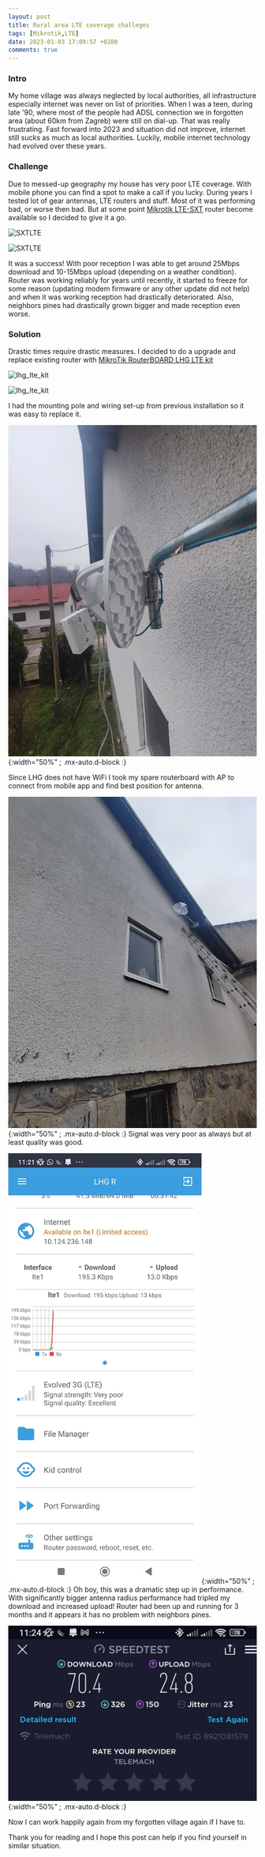 ```yaml
---
layout: post
title: Rural area LTE coverage challeges 
tags: [Mikrotik,LTE]
date: 2023-01-03 17:09:57 +0200
comments: true
---
```

### Intro
My home village was always neglected by local authorities, all infrastructure especially internet was never on list of priorities. When I was a teen, during late '90, where most of the people had ADSL connection we in forgotten area (about 60km from Zagreb) were still on dial-up. That was really frustrating. Fast forward into 2023 and situation did not improve, internet still sucks as much as local authorities. Luckily, mobile internet technology had evolved over these years. 

### Challenge
Due to messed-up geography my house has very poor LTE coverage. With mobile phone you can find a spot to make a call if you lucky.
During years I tested lot of gear antennas, LTE routers and stuff. Most of it was performing bad, or worse then bad. But at some point [Mikrotik LTE-SXT](https://mikrotik.com/product/sxt_lte_kit) router become available so I decided to give it a go.

![SXTLTE](https://i.mt.lv/cdn/rb_images/1884_m.png)

![SXTLTE](https://i.mt.lv/cdn/rb_images/1885_m.png)

It was a success! With poor reception I was able to get around 25Mbps download and 10-15Mbps upload (depending on a weather condition). Router was working reliably for years until recently, it started to freeze for some reason (updating modem firmware or any other update did not help) and when it was working reception had drastically deteriorated. Also, neighbors pines had drastically grown bigger and made reception even worse.

### Solution
 Drastic times require drastic measures. I decided to do a upgrade and replace existing router with [MikroTik RouterBOARD LHG LTE kit](https://mikrotik.com/product/lhg_lte_kit)

![lhg_lte_kit](https://i.mt.lv/cdn/rb_images/1662_m.png)

![lhg_lte_kit](https://i.mt.lv/cdn/rb_images/1665_m.png)

I had the mounting pole and wiring set-up from previous installation so it was easy to replace it.

![install1](..\assets\img\2023-01-04\install1.jpg){:width="50%" ; .mx-auto.d-block :}

Since LHG does not have WiFi I took my spare routerboard with AP to connect from mobile app and find best position for antenna.

![install2](..\assets\img\2023-01-04\install2.jpg){:width="50%" ; .mx-auto.d-block :}
Signal was very poor as always but at least quality was good.

![signal](..\assets\img\2023-01-04\signal.jpg){:width="50%" ; .mx-auto.d-block :}
Oh boy, this was a dramatic step up in performance. With significantly bigger antenna radius performance had tripled my download and increased upload! Router had been up and running for 3 months and it appears it has no problem with neighbors pines.

![speedtest](..\assets\img\2023-01-04\speedtest.png){:width="50%" ; .mx-auto.d-block :}

Now I can work happily again from my forgotten village again if I have to.

Thank you for reading and I hope this post can help if you find yourself in similar situation.
